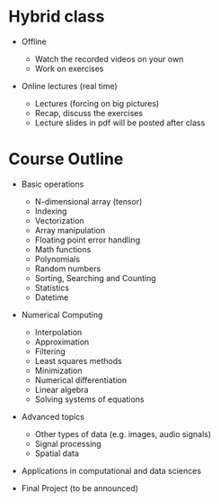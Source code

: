 # Hybrid class

- Offline
   - Watch the recorded videos on your own
   - Work on exercises
        
- Online lectures (real time)
   - Lectures (forcing on big pictures)
   - Recap, discuss the exercises
   - Lecture slides in pdf will be posted after class

# Course Outline

*    Basic operations

        -   N-dimensional array (tensor)
        -   Indexing
        -   Vectorization
        -   Array manipulation
        -   Floating point error handling
        -   Math functions
        -   Polynomials
        -   Random numbers
        -   Sorting, Searching and Counting
        -   Statistics
        -   Datetime


*    Numerical Computing

        -   Interpolation
        -   Approximation
        -   Filtering
        -   Least squares methods
        -   Minimization
        -   Numerical differentiation
        -   Linear algebra
        -   Solving systems of equations


*    Advanced topics

        -   Other types of data (e.g. images, audio signals)
        -   Signal processing
        -   Spatial data

-   Applications in computational and data sciences

-   Final Project (to be announced)
